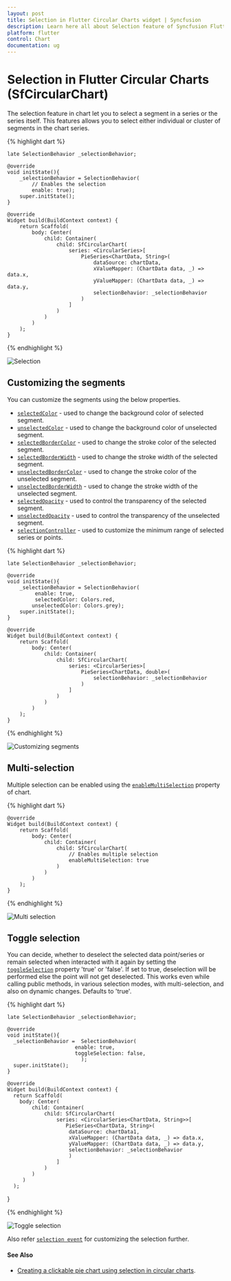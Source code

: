 ```yaml
---
layout: post
title: Selection in Flutter Circular Charts widget | Syncfusion 
description: Learn here all about Selection feature of Syncfusion Flutter Circular Charts (SfCircularChart) widget and more.
platform: flutter
control: Chart
documentation: ug
---
```


# Selection in Flutter Circular Charts (SfCircularChart)

The selection feature in chart let you to select a segment in a series or the series itself. This features allows you to select either individual or cluster of segments in the chart series.

{% highlight dart %} 
    
    late SelectionBehavior _selectionBehavior;

    @override
    void initState(){
        _selectionBehavior = SelectionBehavior(
            // Enables the selection
            enable: true);
        super.initState();
    }

    @override
    Widget build(BuildContext context) {
        return Scaffold(
            body: Center(
                child: Container(
                    child: SfCircularChart(
                        series: <CircularSeries>[
                            PieSeries<ChartData, String>(
                                dataSource: chartData,
                                xValueMapper: (ChartData data, _) => data.x,
                                yValueMapper: (ChartData data, _) => data.y,
                                selectionBehavior: _selectionBehavior
                            )
                        ]
                    )
                )
            )
        );  
    }

{% endhighlight %}

![Selection](images/selection/default_selection.jpg)

## Customizing the segments

You can customize the segments using the below properties.

* [`selectedColor`](https://pub.dev/documentation/syncfusion_flutter_charts/latest/charts/SelectionBehavior/selectedColor.html) - used to change the background color of selected segment.
* [`unselectedColor`](https://pub.dev/documentation/syncfusion_flutter_charts/latest/charts/SelectionBehavior/unselectedColor.html) - used to change the background color of unselected segment.
* [`selectedBorderColor`](https://pub.dev/documentation/syncfusion_flutter_charts/latest/charts/SelectionBehavior/selectedBorderColor.html) - used to change the stroke color of the selected segment.
* [`selectedBorderWidth`](https://pub.dev/documentation/syncfusion_flutter_charts/latest/charts/SelectionBehavior/selectedBorderWidth.html) - used to change the stroke width of the selected segment.
* [`unselectedBorderColor`](https://pub.dev/documentation/syncfusion_flutter_charts/latest/charts/SelectionBehavior/unselectedBorderColor.html) - used to change the stroke color of the unselected segment.
* [`unselectedBorderWidth`](https://pub.dev/documentation/syncfusion_flutter_charts/latest/charts/SelectionBehavior/unselectedBorderWidth.html) - used to change the stroke width of the unselected segment.
* [`selectedOpacity`](https://pub.dev/documentation/syncfusion_flutter_charts/latest/charts/SelectionBehavior/selectedOpacity.html) - used to control the transparency of the selected segment.
* [`unselectedOpacity`](https://pub.dev/documentation/syncfusion_flutter_charts/latest/charts/SelectionBehavior/unselectedOpacity.html) - used to control the transparency of the unselected segment.
* [`selectionController`](https://pub.dev/documentation/syncfusion_flutter_charts/latest/charts/SelectionBehavior/selectionController.html) - used to customize the minimum range of selected series or points.

{% highlight dart %} 
    
    late SelectionBehavior _selectionBehavior;

    @override
    void initState(){
        _selectionBehavior = SelectionBehavior(
             enable: true,
             selectedColor: Colors.red,
            unselectedColor: Colors.grey);
        super.initState();
    }

    @override
    Widget build(BuildContext context) {
        return Scaffold(
            body: Center(
                child: Container(
                    child: SfCircularChart(
                        series: <CircularSeries>[
                            PieSeries<ChartData, double>(
                                selectionBehavior: _selectionBehavior
                            )
                        ]
                    )
                )
            )
        );
    }

{% endhighlight %}

![Customizing segments](images/selection/customizing_segments.jpg)

## Multi-selection

Multiple selection can be enabled using the [`enableMultiSelection`](https://pub.dev/documentation/syncfusion_flutter_charts/latest/charts/SfCircularChart/enableMultiSelection.html) property of chart.

{% highlight dart %} 

    @override
    Widget build(BuildContext context) {
        return Scaffold(
            body: Center(
                child: Container(
                    child: SfCircularChart(
                        // Enables multiple selection
                        enableMultiSelection: true
                    )
                )
            )
        );
    }

{% endhighlight %}

![Multi selection](images/selection/multi_select.jpg)

## Toggle selection

You can decide, whether to deselect the selected data point/series or remain selected when interacted with it again by setting the [`toggleSelection`](https://pub.dev/documentation/syncfusion_flutter_charts/latest/charts/SelectionBehavior/toggleSelection.html) property 'true' or 'false'. If set to true, deselection will be performed else the point will not get deselected.
This works even while calling public methods, in various selection modes, with multi-selection, and also on dynamic changes.
Defaults to 'true'.

{% highlight dart %} 

    late SelectionBehavior _selectionBehavior;

    @override
    void initState(){
      _selectionBehavior =  SelectionBehavior(
                          enable: true,
                          toggleSelection: false,
                            );
      super.initState(); 
    }

    @override
    Widget build(BuildContext context) {
      return Scaffold(
        body: Center(
            child: Container(
                child: SfCircularChart(
                    series: <CircularSeries<ChartData, String>>[
                       PieSeries<ChartData, String>(
                        dataSource: chartData1,
                        xValueMapper: (ChartData data, _) => data.x,
                        yValueMapper: (ChartData data, _) => data.y,
                        selectionBehavior: _selectionBehavior
                        )
                    ]
                )
            )
         )
      );
   }

{% endhighlight %}

![Toggle selection](images/selection/deselection.gif)

Also refer [`selection event`](./events#onselectionchanged) for customizing the selection further.

#### See Also

* [Creating a clickable pie chart using selection in circular charts](https://www.syncfusion.com/kb/12346/how-to-create-clickable-pie-chart-in-flutter-using-circular-charts-widget-sfcircularchart).